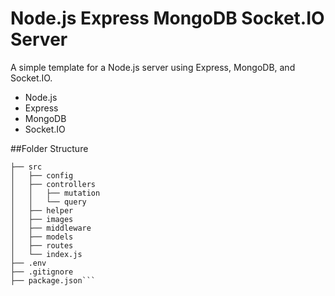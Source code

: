 # Node.js Express MongoDB Socket.IO Server

A simple template for a Node.js server using Express, MongoDB, and Socket.IO.

- Node.js
- Express
- MongoDB
- Socket.IO

##Folder Structure

```root
├── src
│   ├── config
│   ├── controllers
│   │   ├── mutation
│   │   └── query
│   ├── helper
│   ├── images
│   ├── middleware
│   ├── models
│   ├── routes
│   └── index.js
├── .env
├── .gitignore
├── package.json```
